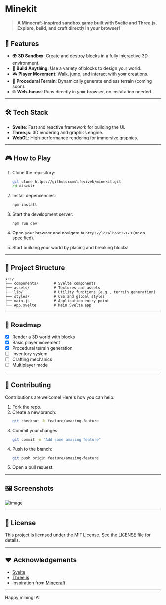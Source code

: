 # Minekit

> **A Minecraft-inspired sandbox game built with Svelte and Three.js. Explore, build, and craft directly in your browser!**

## 🚀 Features

- 🌍 **3D Sandbox**: Create and destroy blocks in a fully interactive 3D environment.
- 🔨 **Build Anything**: Use a variety of blocks to design your world.
- 🎮 **Player Movement**: Walk, jump, and interact with your creations.
- 🌱 **Procedural Terrain**: Dynamically generate endless terrain (coming soon).
- 🌐 **Web-based**: Runs directly in your browser, no installation needed.

---

## 🛠️ Tech Stack

- **Svelte**: Fast and reactive framework for building the UI.
- **Three.js**: 3D rendering and graphics engine.
- **WebGL**: High-performance rendering for immersive graphics.

---

## 🎮 How to Play

1. Clone the repository:

   ```bash
   git clone https://github.com/ifsvivek/minekit.git
   cd minekit
   ```

2. Install dependencies:

   ```bash
   npm install
   ```

3. Start the development server:

   ```bash
   npm run dev
   ```

4. Open your browser and navigate to `http://localhost:5173` (or as specified).

5. Start building your world by placing and breaking blocks!

---

## 📂 Project Structure

```plaintext
src/
├── components/       # Svelte components
├── assets/           # Textures and assets
├── lib/              # Utility functions (e.g., terrain generation)
├── styles/           # CSS and global styles
├── main.js           # Application entry point
└── App.svelte        # Main Svelte app
```

---

## 🌟 Roadmap

- [x] Render a 3D world with blocks
- [x] Basic player movement
- [x] Procedural terrain generation
- [ ] Inventory system
- [ ] Crafting mechanics
- [ ] Multiplayer mode

---

## 🤝 Contributing

Contributions are welcome! Here's how you can help:

1. Fork the repo.
2. Create a new branch:
   ```bash
   git checkout -b feature/amazing-feature
   ```
3. Commit your changes:
   ```bash
   git commit -m "Add some amazing feature"
   ```
4. Push to the branch:
   ```bash
   git push origin feature/amazing-feature
   ```
5. Open a pull request.

---

## 🖼️ Screenshots

![image](https://github.com/user-attachments/assets/b0771ee3-02c0-404c-b8b4-a3d161659baf)

---

## 📜 License

This project is licensed under the MIT License. See the [LICENSE](LICENSE) file for details.

---

## ❤️ Acknowledgements

- [Svelte](https://svelte.dev/)
- [Three.js](https://threejs.org/)
- Inspiration from [Minecraft](https://www.minecraft.net/)

---

Happy mining! ⛏️
